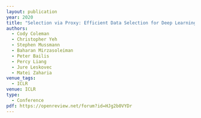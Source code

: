```yaml
---
layout: publication
year: 2020
title: "Selection via Proxy: Efficient Data Selection for Deep Learning"
authors:
  - Cody Coleman
  - Christopher Yeh
  - Stephen Mussmann
  - Baharan Mirzasoleiman
  - Peter Bailis
  - Percy Liang
  - Jure Leskovec
  - Matei Zaharia
venue_tags:
  - ICLR
venue: ICLR
type:
  - Conference
pdf: https://openreview.net/forum?id=HJg2b0VYDr
---
```

